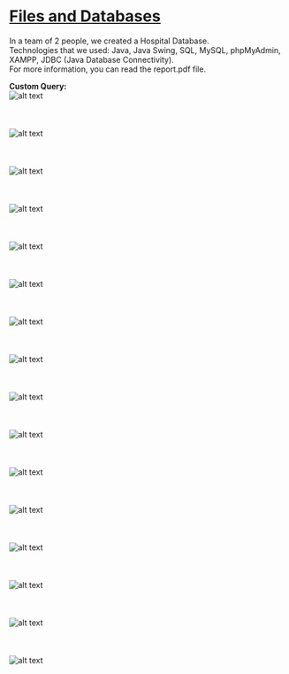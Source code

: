# [Files and Databases](https://www.csd.uoc.gr/CSD/index.jsp?content=courses_catalog&openmenu=demoAcc3&lang=en&course=24)  

In a team of 2 people, we created a Hospital Database.  
Technologies that we used: Java, Java Swing, SQL, MySQL, phpMyAdmin, XAMPP, JDBC (Java Database Connectivity).  
For more information, you can read the report.pdf file.  

**Custom Query:**  
![alt text](https://github.com/georgeleve/CS360/blob/main/images/image1.jpg)<br/><br/><br/><br/>
![alt text](https://github.com/georgeleve/CS360/blob/main/images/image2.jpg)<br/><br/><br/><br/>
![alt text](https://github.com/georgeleve/CS360/blob/main/images/image3.jpg)<br/><br/><br/><br/>
![alt text](https://github.com/georgeleve/CS360/blob/main/images/image4.jpg)<br/><br/><br/><br/>
![alt text](https://github.com/georgeleve/CS360/blob/main/images/image5.jpg)<br/><br/><br/><br/>
![alt text](https://github.com/georgeleve/CS360/blob/main/images/image6.jpg)<br/><br/><br/><br/>
![alt text](https://github.com/georgeleve/CS360/blob/main/images/image7.jpg)<br/><br/><br/><br/>
![alt text](https://github.com/georgeleve/CS360/blob/main/images/image8.jpg)<br/><br/><br/><br/>
![alt text](https://github.com/georgeleve/CS360/blob/main/images/image9.jpg)<br/><br/><br/><br/>
![alt text](https://github.com/georgeleve/CS360/blob/main/images/image10.jpg)<br/><br/><br/><br/>
![alt text](https://github.com/georgeleve/CS360/blob/main/images/image11.jpg)<br/><br/><br/><br/>
![alt text](https://github.com/georgeleve/CS360/blob/main/images/image12.jpg)<br/><br/><br/><br/>
![alt text](https://github.com/georgeleve/CS360/blob/main/images/image13.jpg)<br/><br/><br/><br/>
![alt text](https://github.com/georgeleve/CS360/blob/main/images/image14.jpg)<br/><br/><br/><br/>
![alt text](https://github.com/georgeleve/CS360/blob/main/images/image15.jpg)<br/><br/><br/><br/>
![alt text](https://github.com/georgeleve/CS360/blob/main/images/image16.jpg)<br/><br/><br/><br/>
